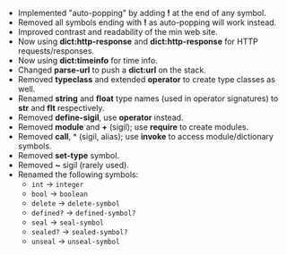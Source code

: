 * Implemented "auto-popping" by adding **!** at the end of any symbol.
* Removed all symbols ending with **!** as auto-popping will work instead.
* Improved contrast and readability of the min web site.
* Now using **dict:http-response** and **dict:http-response** for HTTP requests/responses.
* Now using **dict:timeinfo** for time info.
* Changed **parse-url** to push a **dict:url** on the stack.
* Removed **typeclass** and extended **operator** to create type classes as well.
* Renamed **string** and **float** type names (used in operator signatures) to **str** and **flt** respectively.
* Removed **define-sigil**, use **operator** instead.
* Removed **module** and **+** (sigil); use **require** to create modules.
* Removed **call**, **^** (sigil, alias); use **invoke** to access module/dictionary symbols.
* Removed **set-type** symbol.
* Removed **~** sigil (rarely used).
* Renamed the following symbols:
  * `int` -> `integer`
  * `bool` -> `boolean`
  * `delete` -> `delete-symbol`
  * `defined?` -> `defined-symbol?`
  * `seal` -> `seal-symbol`
  * `sealed?` -> `sealed-symbol?`
  * `unseal` -> `unseal-symbol`
